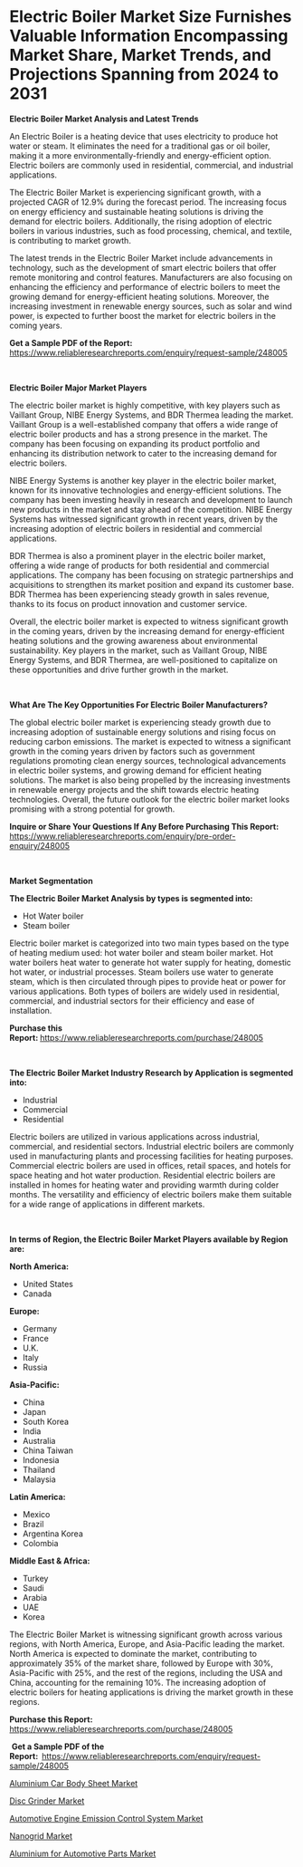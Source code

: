 <p><h1>Electric Boiler Market Size Furnishes Valuable Information Encompassing Market Share, Market Trends, and Projections Spanning from 2024 to 2031</h1></p><p><strong>Electric Boiler Market Analysis and Latest Trends</strong></p>
<p><p>An Electric Boiler is a heating device that uses electricity to produce hot water or steam. It eliminates the need for a traditional gas or oil boiler, making it a more environmentally-friendly and energy-efficient option. Electric boilers are commonly used in residential, commercial, and industrial applications.</p><p>The Electric Boiler Market is experiencing significant growth, with a projected CAGR of 12.9% during the forecast period. The increasing focus on energy efficiency and sustainable heating solutions is driving the demand for electric boilers. Additionally, the rising adoption of electric boilers in various industries, such as food processing, chemical, and textile, is contributing to market growth.</p><p>The latest trends in the Electric Boiler Market include advancements in technology, such as the development of smart electric boilers that offer remote monitoring and control features. Manufacturers are also focusing on enhancing the efficiency and performance of electric boilers to meet the growing demand for energy-efficient heating solutions. Moreover, the increasing investment in renewable energy sources, such as solar and wind power, is expected to further boost the market for electric boilers in the coming years.</p></p>
<p><strong>Get a Sample PDF of the Report:&nbsp;</strong> <a href="https://www.reliableresearchreports.com/enquiry/request-sample/248005">https://www.reliableresearchreports.com/enquiry/request-sample/248005</a></p>
<p>&nbsp;</p>
<p><strong>Electric Boiler Major Market Players</strong></p>
<p><p>The electric boiler market is highly competitive, with key players such as Vaillant Group, NIBE Energy Systems, and BDR Thermea leading the market. Vaillant Group is a well-established company that offers a wide range of electric boiler products and has a strong presence in the market. The company has been focusing on expanding its product portfolio and enhancing its distribution network to cater to the increasing demand for electric boilers.</p><p>NIBE Energy Systems is another key player in the electric boiler market, known for its innovative technologies and energy-efficient solutions. The company has been investing heavily in research and development to launch new products in the market and stay ahead of the competition. NIBE Energy Systems has witnessed significant growth in recent years, driven by the increasing adoption of electric boilers in residential and commercial applications.</p><p>BDR Thermea is also a prominent player in the electric boiler market, offering a wide range of products for both residential and commercial applications. The company has been focusing on strategic partnerships and acquisitions to strengthen its market position and expand its customer base. BDR Thermea has been experiencing steady growth in sales revenue, thanks to its focus on product innovation and customer service.</p><p>Overall, the electric boiler market is expected to witness significant growth in the coming years, driven by the increasing demand for energy-efficient heating solutions and the growing awareness about environmental sustainability. Key players in the market, such as Vaillant Group, NIBE Energy Systems, and BDR Thermea, are well-positioned to capitalize on these opportunities and drive further growth in the market.</p></p>
<p>&nbsp;</p>
<p><strong>What Are The Key Opportunities For Electric Boiler Manufacturers?</strong></p>
<p><p>The global electric boiler market is experiencing steady growth due to increasing adoption of sustainable energy solutions and rising focus on reducing carbon emissions. The market is expected to witness a significant growth in the coming years driven by factors such as government regulations promoting clean energy sources, technological advancements in electric boiler systems, and growing demand for efficient heating solutions. The market is also being propelled by the increasing investments in renewable energy projects and the shift towards electric heating technologies. Overall, the future outlook for the electric boiler market looks promising with a strong potential for growth.</p></p>
<p><strong>Inquire or Share Your Questions If Any Before Purchasing This Report:</strong> <a href="https://www.reliableresearchreports.com/enquiry/pre-order-enquiry/248005">https://www.reliableresearchreports.com/enquiry/pre-order-enquiry/248005</a></p>
<p>&nbsp;</p>
<p><strong>Market Segmentation</strong></p>
<p><strong>The Electric Boiler Market Analysis by types is segmented into:</strong></p>
<p><ul><li>Hot Water boiler</li><li>Steam boiler</li></ul></p>
<p><p>Electric boiler market is categorized into two main types based on the type of heating medium used: hot water boiler and steam boiler market. Hot water boilers heat water to generate hot water supply for heating, domestic hot water, or industrial processes. Steam boilers use water to generate steam, which is then circulated through pipes to provide heat or power for various applications. Both types of boilers are widely used in residential, commercial, and industrial sectors for their efficiency and ease of installation.</p></p>
<p><strong>Purchase this Report:&nbsp;</strong><a href="https://www.reliableresearchreports.com/purchase/248005">https://www.reliableresearchreports.com/purchase/248005</a></p>
<p>&nbsp;</p>
<p><strong>The Electric Boiler Market Industry Research by Application is segmented into:</strong></p>
<p><ul><li>Industrial</li><li>Commercial</li><li>Residential</li></ul></p>
<p><p>Electric boilers are utilized in various applications across industrial, commercial, and residential sectors. Industrial electric boilers are commonly used in manufacturing plants and processing facilities for heating purposes. Commercial electric boilers are used in offices, retail spaces, and hotels for space heating and hot water production. Residential electric boilers are installed in homes for heating water and providing warmth during colder months. The versatility and efficiency of electric boilers make them suitable for a wide range of applications in different markets.</p></p>
<p>&nbsp;</p>
<p><strong>In terms of Region, the Electric Boiler Market Players available by Region are:</strong></p>
<p>
    <p> <strong> North America: </strong>
        <ul>
            <li>United States</li>
            <li>Canada</li>
        </ul>
        </p> 
    <p> <strong> Europe: </strong>
        <ul>
            <li>Germany</li>
            <li>France</li>
            <li>U.K.</li>
            <li>Italy</li>
            <li>Russia</li>
        </ul>
        </p> 
    <p> <strong> Asia-Pacific: </strong>
        <ul>
            <li>China</li>
            <li>Japan</li>
            <li>South Korea</li>
            <li>India</li>
            <li>Australia</li>
            <li>China Taiwan</li>
            <li>Indonesia</li>
            <li>Thailand</li>
            <li>Malaysia</li>
        </ul>
        </p> 
    <p> <strong> Latin America: </strong>
        <ul>
            <li>Mexico</li>
            <li>Brazil</li>
            <li>Argentina Korea</li>
            <li>Colombia</li>
        </ul>
        </p> 
    <p> <strong> Middle East & Africa: </strong>
        <ul>
            <li>Turkey</li>
            <li>Saudi</li>
            <li>Arabia</li>
            <li>UAE</li>
            <li>Korea</li>
        </ul>
    </p>
    </p>
<p><p>The Electric Boiler Market is witnessing significant growth across various regions, with North America, Europe, and Asia-Pacific leading the market. North America is expected to dominate the market, contributing to approximately 35% of the market share, followed by Europe with 30%, Asia-Pacific with 25%, and the rest of the regions, including the USA and China, accounting for the remaining 10%. The increasing adoption of electric boilers for heating applications is driving the market growth in these regions.</p></p>
<p><strong>Purchase this Report: </strong><a href="https://www.reliableresearchreports.com/purchase/248005">https://www.reliableresearchreports.com/purchase/248005</a></p>
<p>&nbsp;<strong>Get a Sample PDF of the Report:&nbsp;&nbsp;</strong><a href="https://www.reliableresearchreports.com/enquiry/request-sample/248005">https://www.reliableresearchreports.com/enquiry/request-sample/248005</a></p>
<p><strong></strong></p>
<p><p><a href="https://view.publitas.com/reportprime-1/aluminium-car-body-sheet-market-share-market-new-trends-analysis-report-by-type-by-application-by-end-use-by-region-and-segment-forecasts-2024-2031/">Aluminium Car Body Sheet Market</a></p><p><a href="https://nifty-kite-d51.notion.site/Disc-Grinder-Market-Size-Growth-and-Forecast-from-2024-2031-bcea3e82d43b40cd97d0a6edb1c9ccc2">Disc Grinder Market</a></p><p><a href="https://five-trouble-98a.notion.site/Automotive-Engine-Emission-Control-System-Market-Dynamics-2024-2031-Also-about-Its-Market-Trends-P-45efb2f22f4d46c8ac71b99e00b17662">Automotive Engine Emission Control System Market</a></p><p><a href="https://ivy-potential-64b.notion.site/Nanogrid-Market-with-the-goal-of-estimating-the-market-size-and-future-growth-potential-of-various-m-f358ead6c319408686e31b81ab0207d5">Nanogrid Market</a></p><p><a href="https://view.publitas.com/reportprime-1/aluminium-for-automotive-parts-market-analysis-examines-its-scope-on-growth-opportunities-and-forecasted-trends-spanning-from-2024-to-2031/">Aluminium for Automotive Parts Market</a></p></p>